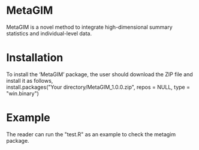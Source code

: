 # MetaGIM
MetaGIM is a novel method to integrate high-dimensional summary statistics and individual-level data.

# Installation
To install the ‘MetaGIM’ package, the user should download the ZIP file and install it as follows,\
install.packages("Your directory/MetaGIM_1.0.0.zip", repos = NULL, type = "win.binary")

# Example
The reader can run the "test.R" as an example to check the metagim package.

